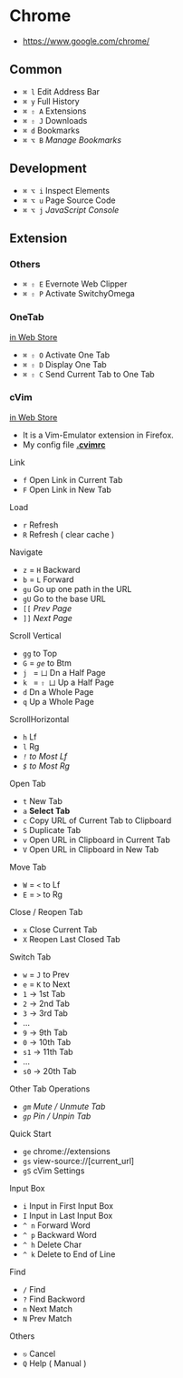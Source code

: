 # Chrome

- https://www.google.com/chrome/

## Common

- `⌘ l` Edit Address Bar
- `⌘ y` Full History
- `⌘ ⇧ A` Extensions
- `⌘ ⇧ J` Downloads
- `⌘ d` Bookmarks
- `⌘ ⌥ B` _Manage Bookmarks_

## Development

- `⌘ ⌥ i` Inspect Elements
- `⌘ ⌥ u` Page Source Code
- `⌘ ⌥ j` _JavaScript Console_

## Extension

### Others

- `⌘ ⇧ E` Evernote Web Clipper
- `⌘ ⇧ P` Activate SwitchyOmega

### OneTab

[in Web Store](https://chrome.google.com/webstore/detail/proxy-switchyomega/padekgcemlokbadohgkifijomclgjgif)

- `⌘ ⇧ O` Activate One Tab
- `⌘ ⇧ D` Display One Tab
- `⌘ ⇧ C` Send Current Tab to One Tab

### cVim

[in Web Store](https://chrome.google.com/webstore/detail/cvim/ihlenndgcmojhcghmfjfneahoeklbjjh?hl=en)

- It is a Vim-Emulator extension in Firefox.
- My config file [__.cvimrc__](https://github.com/IceHe/macos-home-conf/blob/master/.cvimrc)

Link

- `f` Open Link in Current Tab
- `F` Open Link in New Tab

Load

- `r` Refresh
- `R` Refresh ( clear cache )

Navigate

- `z` = `H` Backward
- `b` = `L` Forward
- `gu` Go up one path in the URL
- `gU` Go to the base URL
- `[[` _Prev Page_
- `]]` _Next Page_

Scroll Vertical

- `gg` to Top
- `G` = _`ge`_ to Btm
- `j ` = `凵` Dn a Half Page
- `k ` = `⇧ 凵` Up a Half Page
- `d` Dn a Whole Page
- `q` Up a Whole Page

ScrollHorizontal

- `h` Lf
- `l` Rg
- _`!` to Most Lf_
- _`$` to Most Rg_

Open Tab

- `t` New Tab
- `a` **Select Tab**
- `c` Copy URL of Current Tab to Clipboard
- `S` Duplicate Tab
- `v` Open URL in Clipboard in Current Tab
- `V` Open URL in Clipboard in New Tab

Move Tab

- `W` = `<` to Lf
- `E` = `>` to Rg

Close / Reopen Tab

- `x` Close Current Tab
- `X` Reopen Last Closed Tab

Switch Tab

- `w` = `J` to Prev
- `e` = `K` to Next
- `1` → 1st Tab
- `2` → 2nd Tab
- `3` → 3rd Tab
- …
- `9` → 9th Tab
- `0` → 10th Tab
- `s1` → 11th Tab
- …
- `s0` → 20th Tab

Other Tab Operations

- _`gm` Mute / Unmute Tab_
- _`gp` Pin / Unpin Tab_

Quick Start

- `ge` chrome://extensions
- `gs` view-source://[current_url]
- `gS` cVim Settings

Input Box

- `i` Input in First Input Box
- `I` Input in Last Input Box
- `^ n` Forward Word
- `^ p` Backward Word
- `^ h` Delete Char
- `^ k` Delete to End of Line

Find

- `/` Find
- `?` Find Backword
- `n` Next Match
- `N` Prev Match

<!-- Visual Mode

- `Z` Activaate Visual Mode
- `v` Start Selection
- `y` Copy Selection & Exit Visual Mode
- `h` ← Lf
- `j` ↓ Dn
- `k` ↑ Up
- `l` → Rg
- `w` Mv to Head of Next Word
- `b` Mv to Head of Prev Word -->

Others

- `⎋` Cancel
- `Q` Help ( Manual )
